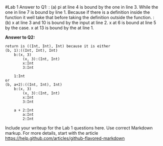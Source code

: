 #Lab 1
Answer to Q1: 
: (a) pi at line 4 is bound by the one in line 3. While the one in line 7 is bound by line 1. Because if there is a definition inside the function it well take that before taking the definition outside the function.
: (b) x at line 3 and 10 is bound by the input at line 2. x at 6 is bound at line 5 by the case. x at 13 is bound by the at line 1.

**Answer to Q2:**

    return is ((Int, Int), Int) because it is either
    (b, 1):((Int, Int), Int)
    	b:(x, 3)
	    	(x, 3):(Int, Int)
	    	x:Int
		    3:Int
		    
    	1:Int
    or
    (b, a+2):((Int, Int), Int)
    	b:(x, 3)
	    	(x, 3):(Int, Int)
	    	x:Int
		    3:Int
		    
    	a + 2:Int
    		a:Int
    		2:Int

Include your writeup for the Lab 1 questions here. Use correct
Markdown markup. For more details, start with the article
https://help.github.com/articles/github-flavored-markdown
